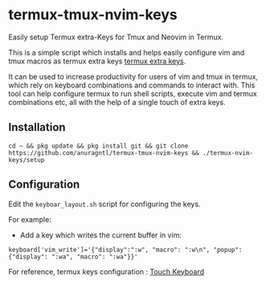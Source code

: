 # termux-tmux-nvim-keys
Easily setup Termux extra-Keys for Tmux and Neovim in Termux.

This is a simple script which installs and helps easily configure vim and tmux macros as termux extra keys [termux extra keys](https://wiki.termux.com/wiki/Touch_Keyboard). 

It can be used to increase productivity for users of vim and tmux in termux, which rely on keyboard combinations and commands to interact with.
This tool can help configure termux to run shell scripts, execute vim and termux combinations etc, all with the help of a single touch of extra keys.

## Installation

```
cd ~ && pkg update && pkg install git && git clone https://github.com/anuragntl/termux-tmux-nvim-keys && ./termux-nvim-keys/setup
```

## Configuration

Edit the `keyboar_layout.sh` script for configuring the keys.

For example:

* Add a key which writes the current buffer in vim:

```
keyboard['vim_write']='{"display":":w", "macro": ":w\n", "popup": {"display": ":wa", "macro": ":wa"}}'
```
For reference, termux keys configuration : [Touch Keyboard](https://wiki.termux.com/wiki/Touch_Keyboard)

